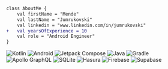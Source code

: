 ```diff

class AboutMe {
    val firstName = "Mende"
    val lastName = "Jumrukovski"
    val linkedin = "www.linkedin.com/in/jumrukovski"
+   val yearsOfExperience = 10
    val role = "Android Engineer"
}

```

![Kotlin](https://img.shields.io/badge/Kotlin-7F52FF?logo=kotlin&logoColor=white&style=for-the-badge)
![Android](https://img.shields.io/badge/Android-3DDC84?logo=android&logoColor=white&style=for-the-badge)
![Jetpack Compose](https://img.shields.io/static/v1?style=for-the-badge&message=Jetpack+Compose&color=4285F4&logo=Jetpack+Compose&logoColor=FFFFFF&label=)
![Java](https://img.shields.io/static/v1?style=for-the-badge&message=Java&color=f89820&logo=openjdk&logoColor=FFFFFF&label=)
![Gradle](https://img.shields.io/static/v1?style=for-the-badge&message=Gradle&color=02303A&logo=Gradle&logoColor=FFFFFF&label=)
![Apollo GraphQL](https://img.shields.io/static/v1?style=for-the-badge&message=Apollo%20Graphql&color=311C87&logo=apollo%20graphql&logoColor=FFFFFF&label=)
![SQLite](https://img.shields.io/static/v1?style=for-the-badge&message=SQLite&color=003B57&logo=sqlite&logoColor=FFFFFF&label=)
![Hasura](https://img.shields.io/badge/hasura-1EB4D4?logo=hasura&logoColor=white&style=for-the-badge)
![Firebase](https://img.shields.io/badge/Firebase-FFCA28?logo=firebase&logoColor=black&style=for-the-badge)
![Supabase](https://img.shields.io/badge/supabase-3FCF8E?logo=supabase&logoColor=white&style=for-the-badge)
